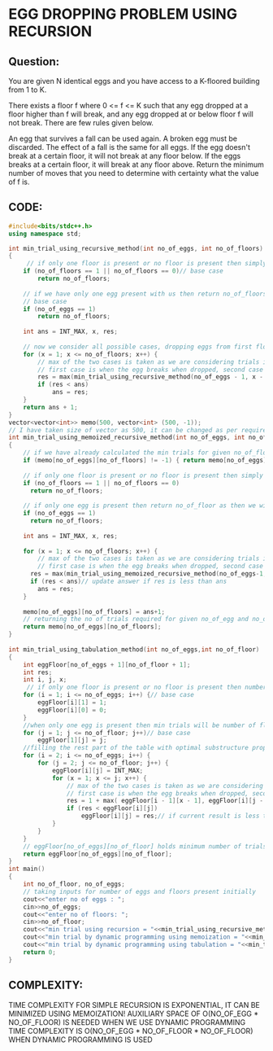 # EGG DROPPING PROBLEM USING RECURSION
## Question: 
You are given N identical eggs and you have access to a K-floored building from 1 to K.

There exists a floor f where 0 <= f <= K such that any egg dropped at a floor higher than f will break, and any egg dropped at or below floor f will not break. There are few rules given below. 

An egg that survives a fall can be used again.
A broken egg must be discarded.
The effect of a fall is the same for all eggs.
If the egg doesn't break at a certain floor, it will not break at any floor below.
If the eggs breaks at a certain floor, it will break at any floor above.
Return the minimum number of moves that you need to determine with certainty what the value of f is.

## CODE:
 
``` cpp
#include<bits/stdc++.h>
using namespace std;

int min_trial_using_recursive_method(int no_of_eggs, int no_of_floors)
{
     // if only one floor is present or no floor is present then simply return the current no_of_floor
    if (no_of_floors == 1 || no_of_floors == 0)// base case
        return no_of_floors;
 
    // if we have only one egg present with us then return no_of_floors as we will try at each floor
    // base case
    if (no_of_eggs == 1)
        return no_of_floors;
 
    int ans = INT_MAX, x, res;
 
    // now we consider all possible cases, dropping eggs from first floor to (no_of_floor)th floor
    for (x = 1; x <= no_of_floors; x++) {
        // max of the two cases is taken as we are considering trials in worst case
        // first case is when the egg breaks when dropped, second case is when egg doesnot breaks
        res = max(min_trial_using_recursive_method(no_of_eggs - 1, x - 1),min_trial_using_recursive_method(no_of_eggs, no_of_floors - x));
        if (res < ans)
            ans = res;
    }
    return ans + 1;
}
vector<vector<int>> memo(500, vector<int> (500, -1));
// I have taken size of vector as 500, it can be changed as per requirement!
int min_trial_using_memoized_recursive_method(int no_of_eggs, int no_of_floors)
{
    // if we have already calculated the min trials for given no_of_floor and no_of_eggs
    if (memo[no_of_eggs][no_of_floors] != -1) { return memo[no_of_eggs][no_of_floors];}
     
    // if only one floor is present or no floor is present then simply return no_of_floor
    if (no_of_floors == 1 || no_of_floors == 0)
      return no_of_floors;
    
    // if only one egg is present then return no_of_floor as then we will try at each floor
    if (no_of_eggs == 1)
      return no_of_floors;
 
    int ans = INT_MAX, x, res;
 
    for (x = 1; x <= no_of_floors; x++) {
        // max of the two cases is taken as we are considering trials in worst case
        // first case is when the egg breaks when dropped, second case is when egg doesnot breaks
      res = max(min_trial_using_memoized_recursive_method(no_of_eggs-1, x-1),min_trial_using_memoized_recursive_method(no_of_eggs, no_of_floors - x));
      if (res < ans)// update answer if res is less than ans
        ans = res;
    }
     
    memo[no_of_eggs][no_of_floors] = ans+1;
    // returning the no of trials required for given no_of_egg and no_of_floor
    return memo[no_of_eggs][no_of_floors];
}
 
int min_trial_using_tabulation_method(int no_of_eggs,int no_of_floor)
{
    int eggFloor[no_of_eggs + 1][no_of_floor + 1];
    int res;
    int i, j, x;
     // if only one floor is present or no floor is present then number of trial will be number of floor
    for (i = 1; i <= no_of_eggs; i++) {// base case
        eggFloor[i][1] = 1;
        eggFloor[i][0] = 0;
    }
    //when only one egg is present then min trials will be number of floor as then we will try at each floor
    for (j = 1; j <= no_of_floor; j++)// base case
        eggFloor[1][j] = j;
    //filling the rest part of the table with optimal substructure property
    for (i = 2; i <= no_of_eggs; i++) {
        for (j = 2; j <= no_of_floor; j++) {
            eggFloor[i][j] = INT_MAX;
            for (x = 1; x <= j; x++) {
                // max of the two cases is taken as we are considering trials in worst case
                // first case is when the egg breaks when dropped, second case is when egg doesnot breaks
                res = 1 + max( eggFloor[i - 1][x - 1], eggFloor[i][j - x]);
                if (res < eggFloor[i][j])
                    eggFloor[i][j] = res;// if current result is less than previous one, then update it
            }
        }
    }
    // eggFloor[no_of_eggs][no_of_floor] holds minimum number of trials for given no_of_floors and no_of_eggs
    return eggFloor[no_of_eggs][no_of_floor];
}
int main()
{
    int no_of_floor, no_of_eggs;
    // taking inputs for number of eggs and floors present initially
    cout<<"enter no of eggs : ";
    cin>>no_of_eggs;
    cout<<"enter no of floors: "; 
    cin>>no_of_floor;
    cout<<"min trial using recursion = "<<min_trial_using_recursive_method(no_of_eggs,no_of_floor)<<"\n";
    cout<<"min trial by dynamic programming using memoization = "<<min_trial_using_memoized_recursive_method(no_of_eggs,no_of_floor)<<"\n";
    cout<<"min trial by dynamic programming using tabulation = "<<min_trial_using_tabulation_method(no_of_eggs,no_of_floor)<<"\n";
    return 0;
}
```

## COMPLEXITY:
TIME COMPLEXITY FOR SIMPLE RECURSION IS EXPONENTIAL, IT CAN BE MINIMIZED USING MEMOIZATION! 
AUXILIARY SPACE OF O(NO_OF_EGG * NO_OF_FLOOR) IS NEEDED WHEN WE USE DYNAMIC PROGRAMMING
TIME COMPLEXITY IS O(NO_OF_EGG * NO_OF_FLOOR * NO_OF_FLOOR) WHEN DYNAMIC PROGRAMMING IS USED
